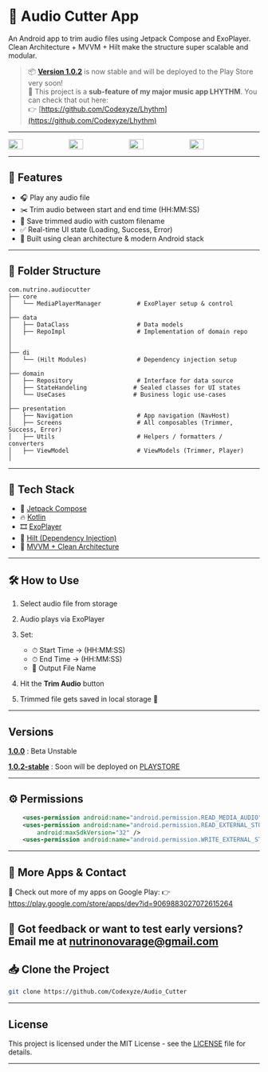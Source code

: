 # 🎵 Audio Cutter App

An Android app to trim audio files using Jetpack Compose and ExoPlayer. Clean Architecture + MVVM + Hilt make the structure super scalable and modular.

> 📦 [**Version 1.0.2**](https://github.com/Codexyze/Audio_Cutter/releases/tag/v1.02) is now stable and will be deployed to the Play Store very soon!  
> 🚀 This project is a **sub-feature of my major music app LHYTHM**. You can check that out here:  
> 👉 [https://github.com/Codexyze/Lhythm](https://github.com/Codexyze/Lhythm)

---
<div style="display: flex; flex-wrap: wrap;">
  <img src="https://github.com/user-attachments/assets/367a2e03-8f0a-4c78-9ebf-a512308263c4" width="24%" />
  <img src="https://github.com/user-attachments/assets/a4e71e88-e461-4aa6-bd49-651f95ee69c7" width="24%" />
  <img src="https://github.com/user-attachments/assets/a51ed97a-c049-46db-bb33-63437463c5c7" width="24%" />
  <img src="https://github.com/user-attachments/assets/e862064b-9ec2-400a-8c95-50bfda86a5ba" width="24%" />
</div>

---
## 🧠 Features

* 🎧 Play any audio file
* ✂️ Trim audio between start and end time (HH\:MM\:SS)
* 💾 Save trimmed audio with custom filename
* ✅ Real-time UI state (Loading, Success, Error)
* 🧪 Built using clean architecture & modern Android stack

---

## 📂 Folder Structure

```
com.nutrino.audiocutter
├── core
│   └── MediaPlayerManager          # ExoPlayer setup & control
│
├── data
│   ├── DataClass                   # Data models
│   ├── RepoImpl                    # Implementation of domain repo
│
│
├── di
│   └── (Hilt Modules)              # Dependency injection setup
│
├── domain
│   ├── Repository                  # Interface for data source
│   ├── StateHandeling             # Sealed classes for UI states
│   └── UseCases                   # Business logic use-cases
│
├── presentation
│   ├── Navigation                  # App navigation (NavHost)
│   ├── Screens                     # All composables (Trimmer, Success, Error)
│   ├── Utils                       # Helpers / formatters / converters
│   ├── ViewModel                   # ViewModels (Trimmer, Player)
│  
```

---
## 🧪 Tech Stack

* 💚 [Jetpack Compose](https://developer.android.com/jetpack/compose)  
* 🔥 [Kotlin](https://kotlinlang.org/docs/home.html)  
* 🎞️ [ExoPlayer](https://exoplayer.dev/)  
* 🧩 [Hilt (Dependency Injection)](https://developer.android.com/training/dependency-injection/hilt-android)  
* 🧠 [MVVM + Clean Architecture](https://developer.android.com/jetpack/guide)


---

## 🛠 How to Use

1. Select audio file from storage
2. Audio plays via ExoPlayer
3. Set:

   * ⏱ Start Time → (HH\:MM\:SS)
   * ⏱ End Time → (HH\:MM\:SS)
   * 💾 Output File Name
4. Hit the **Trim Audio** button
5. Trimmed file gets saved in local storage 🎉

---
## Versions
[**1.0.0**](https://github.com/Codexyze/Audio_Cutter/releases/tag/v1.0.0) : Beta Unstable




[**1.0.2-stable**](https://github.com/Codexyze/Audio_Cutter/releases/tag/v1.02) : Soon will be deployed on [PLAYSTORE](https://play.google.com/store/apps/dev?id=9069883027072615264)

---


## ⚙️ Permissions

```xml
    <uses-permission android:name="android.permission.READ_MEDIA_AUDIO"/>
    <uses-permission android:name="android.permission.READ_EXTERNAL_STORAGE"
        android:maxSdkVersion="32" />
    <uses-permission android:name="android.permission.WRITE_EXTERNAL_STORAGE"/>
```
---
## 📱 More Apps & Contact
🚀 Check out more of my apps on Google Play:
👉 https://play.google.com/store/apps/dev?id=9069883027072615264

📩 Got feedback or want to test early versions?
Email me at nutrinonovarage@gmail.com
---
## 📥 Clone the Project

```bash
git clone https://github.com/Codexyze/Audio_Cutter

```


---

## License

This project is licensed under the MIT License - see the [LICENSE](LICENSE) file for details.

---
